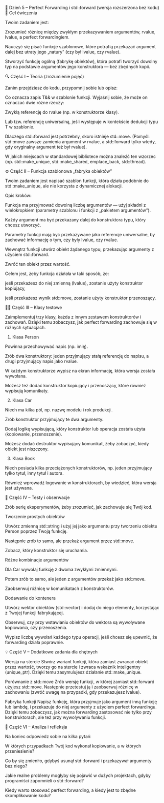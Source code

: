 🧩 Dzień 5 – Perfect Forwarding i std::forward (wersja rozszerzona bez kodu)
🎯 Cel ćwiczenia

Twoim zadaniem jest:

Zrozumieć różnicę między zwykłym przekazywaniem argumentów, rvalue, lvalue, a perfect forwardingiem.

Nauczyć się pisać funkcje szablonowe, które potrafią przekazać argument dalej bez utraty jego „natury” (czy był lvalue, czy rvalue).

Stworzyć funkcję ogólną (fabrykę obiektów), która potrafi tworzyć dowolny typ na podstawie argumentów jego konstruktora — bez zbędnych kopii.

🔍 Część I – Teoria (zrozumienie pojęć)

Zanim przejdziesz do kodu, przypomnij sobie lub opisz:

Co oznacza zapis T&& w szablonie funkcji.
Wyjaśnij sobie, że może on oznaczać dwie różne rzeczy:

Zwykłą referencję do rvalue (np. w konstruktorze klasy).

Lub tzw. referencję uniwersalną, jeśli występuje w kontekście dedukcji typu T w szablonie.

Dlaczego std::forward jest potrzebny, skoro istnieje std::move.
(Pomyśl: std::move zawsze zamienia argument w rvalue, a std::forward tylko wtedy, gdy oryginalny argument też był rvalue).

W jakich miejscach w standardowej bibliotece można znaleźć ten wzorzec (np. std::make_unique, std::make_shared, emplace_back, std::thread).

⚙️ Część II – Funkcja szablonowa „fabryka obiektów”

Twoim zadaniem jest napisać szablon funkcji, która działa podobnie do std::make_unique, ale nie korzysta z dynamicznej alokacji.

Opis kroków:

Funkcja ma przyjmować dowolną liczbę argumentów — użyj składni z wielokropkiem (parametry szablonu i funkcji z „pakietem argumentów”).

Każdy argument ma być przekazany dalej do konstruktora typu, który chcesz utworzyć.

Parametry funkcji mają być przekazywane jako referencje uniwersalne, by zachować informację o tym, czy były lvalue, czy rvalue.

Wewnątrz funkcji utwórz obiekt żądanego typu, przekazując argumenty z użyciem std::forward.

Zwróć ten obiekt przez wartość.

Celem jest, żeby funkcja działała w taki sposób, że:

jeśli przekażesz do niej zmienną (lvalue), zostanie użyty konstruktor kopiujący,

jeśli przekażesz wynik std::move, zostanie użyty konstruktor przenoszący.

🧍‍♂️ Część III – Klasy testowe

Zaimplementuj trzy klasy, każda z innym zestawem konstruktorów i zachowań.
Dzięki temu zobaczysz, jak perfect forwarding zachowuje się w różnych sytuacjach.

1. Klasa Person

Powinna przechowywać napis (np. imię).

Zrób dwa konstruktory: jeden przyjmujący stałą referencję do napisu, a drugi przyjmujący napis jako rvalue.

W każdym konstruktorze wypisz na ekran informację, która wersja została wywołana.

Możesz też dodać konstruktor kopiujący i przenoszący, które również wypisują komunikaty.

2. Klasa Car

Niech ma kilka pól, np. nazwę modelu i rok produkcji.

Zrób konstruktor przyjmujący te dwa argumenty.

Dodaj logikę wypisującą, który konstruktor lub operacja została użyta (kopiowanie, przenoszenie).

Możesz dodać destruktor wypisujący komunikat, żeby zobaczyć, kiedy obiekt jest niszczony.

3. Klasa Book

Niech posiada kilka przeciążonych konstruktorów, np. jeden przyjmujący tylko tytuł, inny tytuł i autora.

Również wprowadź logowanie w konstruktorach, by wiedzieć, która wersja jest używana.

🧪 Część IV – Testy i obserwacje

Zrób serię eksperymentów, żeby zrozumieć, jak zachowuje się Twój kod.

Tworzenie prostych obiektów

Utwórz zmienną std::string i użyj jej jako argumentu przy tworzeniu obiektu Person poprzez Twoją funkcję.

Następnie zrób to samo, ale przekaż argument przez std::move.

Zobacz, który konstruktor się uruchamia.

Różne kombinacje argumentów

Dla Car wywołaj funkcję z dwoma zwykłymi zmiennymi.

Potem zrób to samo, ale jeden z argumentów przekaż jako std::move.

Zaobserwuj różnicę w komunikatach z konstruktorów.

Dodawanie do kontenera

Utwórz wektor obiektów (std::vector) i dodaj do niego elementy, korzystając z Twojej funkcji fabrykującej.

Obserwuj, czy przy wstawianiu obiektów do wektora są wywoływane kopiowania, czy przenoszenia.

Wypisz liczbę wywołań każdego typu operacji, jeśli chcesz się upewnić, że forwarding działa poprawnie.

💡 Część V – Dodatkowe zadania dla chętnych

Wersja na stercie
Stwórz wariant funkcji, która zamiast zwracać obiekt przez wartość, tworzy go na stercie i zwraca wskaźnik inteligentny (unique_ptr).
Dzięki temu zasymulujesz działanie std::make_unique.

Porównanie z std::move
Zrób wersję funkcji, w której zamiast std::forward użyjesz std::move.
Następnie przetestuj ją i zaobserwuj różnicę w zachowaniu (zwróć uwagę na przypadki, gdy przekazujesz lvalue).

Fabryka funkcji
Napisz funkcję, która przyjmuje jako argument inną funkcję lub lambdę, i przekazuje do niej argumenty z użyciem perfect forwardingu.
Dzięki temu zobaczysz, jak można forwarding zastosować nie tylko przy konstruktorach, ale też przy wywoływaniu funkcji.

🧠 Część VI – Analiza i refleksja

Na koniec odpowiedz sobie na kilka pytań:

W których przypadkach Twój kod wykonał kopiowanie, a w których przeniesienie?

Co by się zmieniło, gdybyś usunął std::forward i przekazywał argumenty bez niego?

Jakie realne problemy mogłyby się pojawić w dużych projektach, gdyby programiści zapomnieli o std::forward?

Kiedy warto stosować perfect forwarding, a kiedy jest to zbędne skomplikowanie kodu?